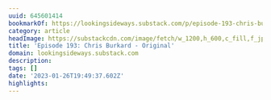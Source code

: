 ```yaml
---
uuid: 645601414
bookmarkOf: https://lookingsideways.substack.com/p/episode-193-chris-burkard-original#details
category: article
headImage: https://substackcdn.com/image/fetch/w_1200,h_600,c_fill,f_jpg,q_auto:good,fl_progressive:steep,g_auto/https%3A%2F%2Fbucketeer-e05bbc84-baa3-437e-9518-adb32be77984.s3.amazonaws.com%2Fpublic%2Fimages%2Fd800cca1-56dc-4237-82c0-8e0089920028_1638x2048.jpeg
title: 'Episode 193: Chris Burkard - Original'
domain: lookingsideways.substack.com
description: 
tags: []
date: '2023-01-26T19:49:37.602Z'
highlights: 
---
```



